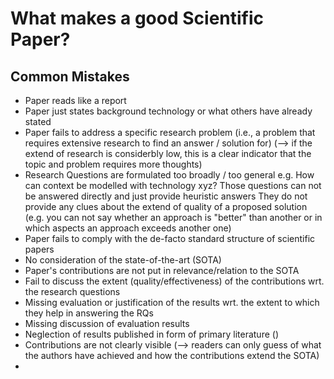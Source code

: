 # What makes a good Scientific Paper?




## Common Mistakes

* Paper reads like a report
* Paper just states background technology or what others have already stated
* Paper fails to address a specific research problem (i.e., a problem that requires extensive research to find an answer / solution for) (--> if the extend of research is considerbly low, this is a clear indicator that the topic and problem requires more thoughts)
* Research Questions are formulated too broadly / too general
    e.g. How can context be modelled with technology xyz?
	Those questions can not be answered directly and just provide heuristic answers
	They do not provide any clues about the extend of quality of a proposed solution (e.g. you can not say whether an approach is "better" than another or in which aspects an approach exceeds another one)
* Paper fails to comply with the de-facto standard structure of scientific papers
* No consideration of the state-of-the-art (SOTA)
* Paper's contributions are not put in relevance/relation to the SOTA
* Fail to discuss the extent (quality/effectiveness) of the contributions wrt. the research questions
* Missing evaluation or justification of the results wrt. the extent to which they help in answering the RQs
* Missing discussion of evaluation results
* Neglection of results published in form of primary literature ()
* Contributions are not clearly visible (--> readers can only guess of what the authors have achieved and how the contributions extend the SOTA)
* 
